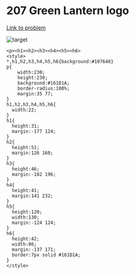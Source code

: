 # 207 Green Lantern logo

[Link to problem](https://cssbattle.dev/play/208)

![target](https://cssbattle.dev/targets/208.png)


```
<p><h1><h2><h3><h4><h5><h6>
<style>
*,h1,h2,h3,h4,h5,h6{background:#107640}
p{
    width:230;
    height:230;
    background:#161D1A;
    border-radius:100%;
    margin:35 77;
}
h1,h2,h3,h4,h5,h6{
  width:22;
}
h1{
  height:31;
  margin:-177 124;
}
h2{
  height:51;
  margin:126 160;
}
h3{
  height:46;
  margin:-182 196;
}
h4{
  height:41;
  margin:141 232;
}
h5{
  height:120;
  width:130;
  margin:-124 124;
}
h6{
  height:42;
  width:86;
  margin:-137 171;
  border:7px solid #161D1A;
}
</style>
```